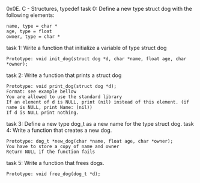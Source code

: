 0x0E. C - Structures, typedef
task 0: Define a new type struct dog with the following elements:

    name, type = char *
    age, type = float
    owner, type = char *
task 1: Write a function that initialize a variable of type struct dog

    Prototype: void init_dog(struct dog *d, char *name, float age, char *owner);
task 2: Write a function that prints a struct dog

    Prototype: void print_dog(struct dog *d);
    Format: see example bellow
    You are allowed to use the standard library
    If an element of d is NULL, print (nil) instead of this element. (if name is NULL, print Name: (nil))
    If d is NULL print nothing.
task 3: Define a new type dog_t as a new name for the type struct dog.
task 4: Write a function that creates a new dog.

    Prototype: dog_t *new_dog(char *name, float age, char *owner);
    You have to store a copy of name and owner
    Return NULL if the function fails
task 5: Write a function that frees dogs.

    Prototype: void free_dog(dog_t *d);

